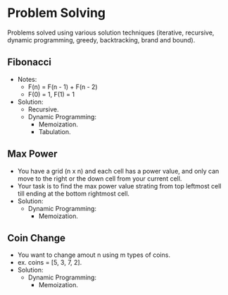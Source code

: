 # Problem Solving
Problems solved using various solution techniques (iterative, recursive, dynamic programming, greedy, backtracking, brand and bound).

## Fibonacci
  -  Notes:
      - F(n) = F(n - 1) + F(n - 2)
      - F(0) = 1, F(1) = 1
  - Solution:
      - Recursive.
      - Dynamic Programming:
        - Memoization.
        - Tabulation.

## Max Power
 - You have a grid (n x n) and each cell has a power value, and only can move to the right or the down cell from your current cell.
 - Your task is to find the max power value strating from top leftmost cell till ending at the bottom rightmost cell.
 - Solution:
   - Dynamic Programming:
        - Memoization.

## Coin Change
- You want to change amout n using m types of coins.
- ex. coins = [5, 3, 7, 2].
- Solution:
  - Dynamic Programming:
      - Memoization.
